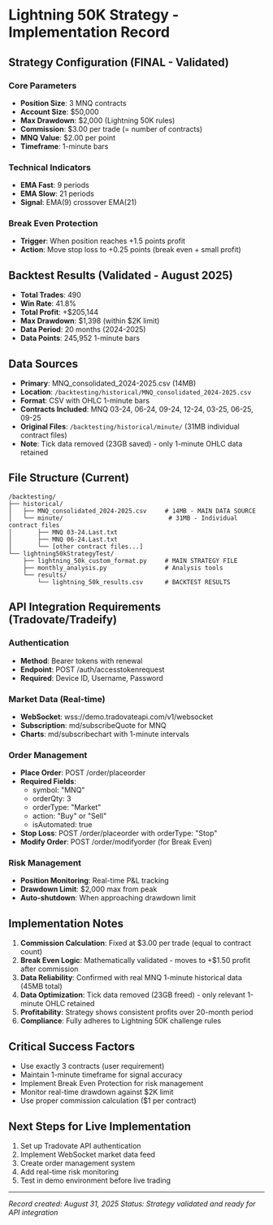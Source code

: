 # Lightning 50K Strategy - Implementation Record

## Strategy Configuration (FINAL - Validated)

### Core Parameters
- **Position Size**: 3 MNQ contracts
- **Account Size**: $50,000
- **Max Drawdown**: $2,000 (Lightning 50K rules)
- **Commission**: $3.00 per trade (= number of contracts)
- **MNQ Value**: $2.00 per point
- **Timeframe**: 1-minute bars

### Technical Indicators
- **EMA Fast**: 9 periods
- **EMA Slow**: 21 periods
- **Signal**: EMA(9) crossover EMA(21)

### Break Even Protection
- **Trigger**: When position reaches +1.5 points profit
- **Action**: Move stop loss to +0.25 points (break even + small profit)

## Backtest Results (Validated - August 2025)
- **Total Trades**: 490
- **Win Rate**: 41.8%
- **Total Profit**: +$205,144
- **Max Drawdown**: $1,398 (within $2K limit)
- **Data Period**: 20 months (2024-2025)
- **Data Points**: 245,952 1-minute bars

## Data Sources
- **Primary**: MNQ_consolidated_2024-2025.csv (14MB)
- **Location**: `/backtesting/historical/MNQ_consolidated_2024-2025.csv`
- **Format**: CSV with OHLC 1-minute bars
- **Contracts Included**: MNQ 03-24, 06-24, 09-24, 12-24, 03-25, 06-25, 09-25
- **Original Files**: `/backtesting/historical/minute/` (31MB individual contract files)
- **Note**: Tick data removed (23GB saved) - only 1-minute OHLC data retained

## File Structure (Current)
```
/backtesting/
├── historical/
│   ├── MNQ_consolidated_2024-2025.csv     # 14MB - MAIN DATA SOURCE
│   └── minute/                             # 31MB - Individual contract files
│       ├── MNQ 03-24.Last.txt
│       ├── MNQ 06-24.Last.txt
│       └── [other contract files...]
└── lightning50kStrategyTest/
    ├── lightning_50k_custom_format.py     # MAIN STRATEGY FILE
    ├── monthly_analysis.py                # Analysis tools
    └── results/
        └── lightning_50k_results.csv      # BACKTEST RESULTS
```

## API Integration Requirements (Tradovate/Tradeify)

### Authentication
- **Method**: Bearer tokens with renewal
- **Endpoint**: POST /auth/accesstokenrequest
- **Required**: Device ID, Username, Password

### Market Data (Real-time)
- **WebSocket**: wss://demo.tradovateapi.com/v1/websocket
- **Subscription**: md/subscribeQuote for MNQ
- **Charts**: md/subscribechart with 1-minute intervals

### Order Management
- **Place Order**: POST /order/placeorder
- **Required Fields**:
  - symbol: "MNQ"
  - orderQty: 3
  - orderType: "Market"
  - action: "Buy" or "Sell"
  - isAutomated: true
- **Stop Loss**: POST /order/placeorder with orderType: "Stop"
- **Modify Order**: POST /order/modifyorder (for Break Even)

### Risk Management
- **Position Monitoring**: Real-time P&L tracking
- **Drawdown Limit**: $2,000 max from peak
- **Auto-shutdown**: When approaching drawdown limit

## Implementation Notes
1. **Commission Calculation**: Fixed at $3.00 per trade (equal to contract count)
2. **Break Even Logic**: Mathematically validated - moves to +$1.50 profit after commission
3. **Data Reliability**: Confirmed with real MNQ 1-minute historical data (45MB total)
4. **Data Optimization**: Tick data removed (23GB freed) - only relevant 1-minute OHLC retained
5. **Profitability**: Strategy shows consistent profits over 20-month period
6. **Compliance**: Fully adheres to Lightning 50K challenge rules

## Critical Success Factors
- Use exactly 3 contracts (user requirement)
- Maintain 1-minute timeframe for signal accuracy
- Implement Break Even Protection for risk management
- Monitor real-time drawdown against $2K limit
- Use proper commission calculation ($1 per contract)

## Next Steps for Live Implementation
1. Set up Tradovate API authentication
2. Implement WebSocket market data feed
3. Create order management system
4. Add real-time risk monitoring
5. Test in demo environment before live trading

---
*Record created: August 31, 2025*
*Status: Strategy validated and ready for API integration*

